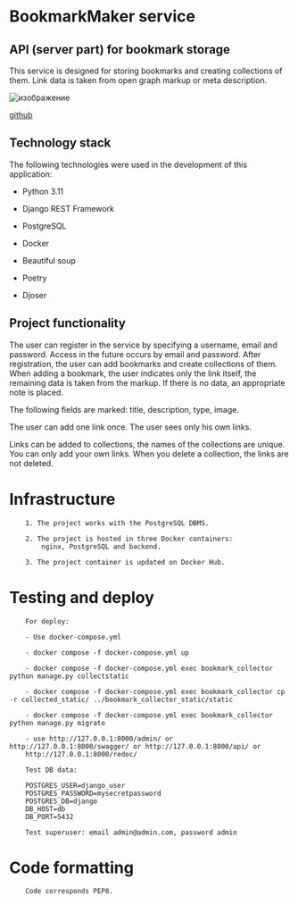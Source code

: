 # BookmarkMaker service


## API (server part) for bookmark storage

This service is designed for storing bookmarks and creating collections of them. Link data is taken from open graph markup or meta description.

![изображение](https://github.com/Samiel19/bookmark_collector/assets/116729352/38934722-34e8-4fc2-9dc6-8523d3b1eebf)


[github](https://github.com/Samiel19)

## Technology stack
The following technologies were used in the development of this application:

- Python 3.11

- Django REST Framework

- PostgreSQL

- Docker

- Beautiful soup

- Poetry

- Djoser

## Project functionality

The user can register in the service by specifying a username, email and password. Access in the future occurs by email and password. After registration, the user can add bookmarks and create collections of them. When adding a bookmark, the user indicates only the link itself, the remaining data is taken from the markup. If there is no data, an appropriate note is placed.

The following fields are marked:
title, description, type, image.

The user can add one link once. The user sees only his own links.

Links can be added to collections, the names of the collections are unique.
You can only add your own links. When you delete a collection, the links are not deleted.



# Infrastructure

        1. The project works with the PostgreSQL DBMS.

        2. The project is hosted in three Docker containers:
            nginx, PostgreSQL and backend.

        3. The project container is updated on Docker Hub.

# Testing and deploy

        For deploy:

        - Use docker-compose.yml

        - docker compose -f docker-compose.yml up

        - docker compose -f docker-compose.yml exec bookmark_collector python manage.py collectstatic

        - docker compose -f docker-compose.yml exec bookmark_collector cp -r collected_static/ ../bookmark_collector_static/static

        - docker compose -f docker-compose.yml exec bookmark_collector python manage.py migrate

        - use http://127.0.0.1:8000/admin/ or http://127.0.0.1:8000/swagger/ or http://127.0.0.1:8000/api/ or
        http://127.0.0.1:8000/redoc/

        Test DB data:

        POSTGRES_USER=django_user
        POSTGRES_PASSWORD=mysecretpassword
        POSTGRES_DB=django
        DB_HOST=db
        DB_PORT=5432

        Test superuser: email admin@admin.com, password admin


# Code formatting

        Code corresponds PEP8.
